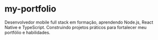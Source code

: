 # my-portfolio
Desenvolvedor mobile full stack em formação, aprendendo Node.js, React Native e TypeScript. Construindo projetos práticos para fortalecer meu portfólio e habilidades.
